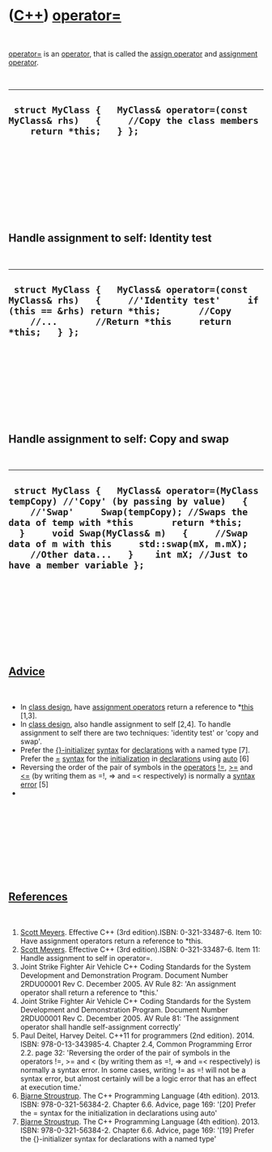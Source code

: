 
 

 

 

 

 

([C++](Cpp.md)) [operator=](CppOperatorAssign.md)
===================================================

 

[operator=](CppOperatorAssign.md) is an [operator](CppOperator.md),
that is called the [assign operator](CppOperatorAssign.md) and
[assignment operator](CppOperatorAssign.md).

 

  ------------------------------------------------------------------------------------------------------------------------
  ` struct MyClass {   MyClass& operator=(const MyClass& rhs)   {     //Copy the class members     return *this;   } };`
  ------------------------------------------------------------------------------------------------------------------------

 

 

 

 

 

Handle assignment to self: Identity test
----------------------------------------

 

  -------------------------------------------------------------------------------------------------------------------------------------------------------------------------------------------------
  ` struct MyClass {   MyClass& operator=(const MyClass& rhs)   {     //'Identity test'     if (this == &rhs) return *this;       //Copy     //...       //Return *this     return *this;   } };`
  -------------------------------------------------------------------------------------------------------------------------------------------------------------------------------------------------

 

 

 

 

 

Handle assignment to self: Copy and swap
----------------------------------------

 

  ---------------------------------------------------------------------------------------------------------------------------------------------------------------------------------------------------------------------------------------------------------------------------------------------------------------------------------------------------------
  ` struct MyClass {   MyClass& operator=(MyClass tempCopy) //'Copy' (by passing by value)   {     //'Swap'     Swap(tempCopy); //Swaps the data of temp with *this       return *this;   }     void Swap(MyClass& m)   {     //Swap data of m with this     std::swap(mX, m.mX);     //Other data...   }    int mX; //Just to have a member variable };`
  ---------------------------------------------------------------------------------------------------------------------------------------------------------------------------------------------------------------------------------------------------------------------------------------------------------------------------------------------------------

 

 

 

 

 

[Advice](CppAdvice.md)
-----------------------

 

-   In [class design](CppClassDesign.md), have [assignment
    operators](CppOperatorAssign.md) return a reference to
    \*[this](CppThis.md) \[1,3\].
-   In [class design](CppClassDesign.md), also handle assignment to
    self \[2,4\]. To handle assignment to self there are two techniques:
    'identity test' or 'copy and swap'.
-   Prefer the [{}-initializer](CppListInitialization.md)
    [syntax](CppSyntax.md) for [declarations](CppDeclaration.md) with
    a named type \[7\]. Prefer the [=](CppOperatorAssign.md)
    [syntax](CppSyntax.md) for the
    [initialization](CppListInitialization.md) in
    [declarations](CppDeclaration.md) using [auto](CppAuto.md) \[6\]
-   Reversing the order of the pair of symbols in the
    [operators](CppOperator.md) [!=](CppOperatorNotEqual.md),
    [&gt;=](CppOperatorGreaterEqual.md) and
    [&lt;=](CppOperatorLessEqual.md) (by writing them as =!, =&gt; and
    =&lt; respectively) is normally a [syntax error](CppSyntaxError.md)
    \[5\]
-

 

 

 

 

 

[References](CppReferences.md)
-------------------------------

 

1.  [Scott Meyers](CppScottMeyers.md). Effective C++ (3rd
    edition).ISBN: 0-321-33487-6. Item 10: Have assignment operators
    return a reference to \*this.
2.  [Scott Meyers](CppScottMeyers.md). Effective C++ (3rd
    edition).ISBN: 0-321-33487-6. Item 11: Handle assignment to self
    in operator=.
3.  Joint Strike Fighter Air Vehicle C++ Coding Standards for the System
    Development and Demonstration Program. Document Number 2RDU00001
    Rev C. December 2005. AV Rule 82: 'An assignment operator shall
    return a reference to \*this.'
4.  Joint Strike Fighter Air Vehicle C++ Coding Standards for the System
    Development and Demonstration Program. Document Number 2RDU00001
    Rev C. December 2005. AV Rule 81: 'The assignment operator shall
    handle self-assignment correctly'
5.  Paul Deitel, Harvey Deitel. C++11 for programmers (2nd edition).
    2014. ISBN: 978-0-13-343985-4. Chapter 2.4, Common Programming
    Error 2.2. page 32: 'Reversing the order of the pair of symbols in
    the operators !=, &gt;= and &lt; (by writing them as =!, =&gt; and
    =&lt; respectively) is normally a syntax error. In some cases,
    writing != as =! will not be a syntax error, but almost certainly
    will be a logic error that has an effect at execution time.'
6.  [Bjarne Stroustrup](CppBjarneStroustrup.md). The C++ Programming
    Language (4th edition). 2013. ISBN: 978-0-321-56384-2. Chapter 6.6.
    Advice, page 169: '\[20\] Prefer the = syntax for the initialization
    in declarations using auto'
7.  [Bjarne Stroustrup](CppBjarneStroustrup.md). The C++ Programming
    Language (4th edition). 2013. ISBN: 978-0-321-56384-2. Chapter 6.6.
    Advice, page 169: '\[19\] Prefer the {}-initializer syntax for
    declarations with a named type'

 

 

 

 

 

 

